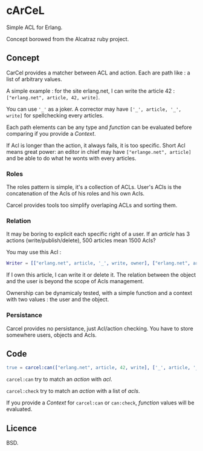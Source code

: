 cArCeL
======

Simple ACL for Erlang.

Concept borowed from the Alcatraz ruby project.

## Concept

CarCel provides a matcher between ACL and action. Each are path like : a list of arbitrary values.

A simple example : for the site erlang.net, I can write the article 42 : `["erlang.net", article, 42, write]`.

You can use `'_'` as a joker. A corrector may have `['_', article, '_', write]` for spellchecking every articles.

Each path elements can be any type and *function* can be evaluated before comparing if you provide a *Context*.

If Acl is longer than the action, it always fails, it is too specific. Short Acl means great power:
an editor in chief may have `["erlange.net", article]` and be able to do what he wonts with every articles.

### Roles

The roles pattern is simple, it's a collection of ACLs. User's ACls is the concatenation of the Acls of his roles and his own Acls.

Carcel provides tools too simplify overlaping ACLs and sorting them.

### Relation

It may be boring to explicit each specific right of a user. If an *article* has 3 actions (write/publish/delete), 500 articles mean 1500 Acls?

You may use this Acl :

```erlang
Writer = [["erlang.net", article, '_', write, owner], ["erlang.net", article, '_', delete, owner]].
```

If I own this article, I can write it or delete it. The relation between the object and the user is beyond the scope of Acls management.

Ownership can be dynamicaly tested, with a simple function and a context with two values : the user and the object.

### Persistance

Carcel provides no persistance, just Acl/action checking. You have to store somewhere users, objects and Acls.

## Code

```erlang
true = carcel:can(["erlang.net", article, 42, write], ['_', article, '_', write]).
```

`carcel:can` try to match an *action* with *acl*.

`carcel:check` try to match an *action* with a list of *acls*.

If you provide a *Context* for `carcel:can` or `can:check`, *function* values will be evaluated.

## Licence

BSD.
